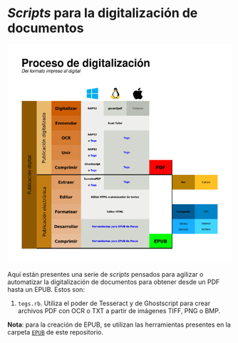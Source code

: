# *Scripts* para la digitalización de documentos

![Flujo de trabajo](flujo-de-trabajo.jpg)

Aquí están presentes una serie de *scripts* pensados para agilizar o
automatizar la digitalización de documentos para obtener desde un PDF
hasta un EPUB. Estos son:

1. `tegs.rb`. Utiliza el poder de Tesseract y de Ghostscript para crear 
archivos PDF con OCR o TXT a partir de imágenes TIFF, PNG o BMP.

**Nota**: para la creación de EPUB, se utilizan las herramientas
presentes en la carpeta [`EPUB`](https://github.com/NikaZhenya/pecas/tree/master/epub) 
de este repositorio.
